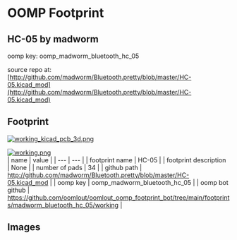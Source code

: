# OOMP Footprint  
## HC-05  by madworm  
  
oomp key: oomp_madworm_bluetooth_hc_05  
  
source repo at: [http://github.com/madworm/Bluetooth.pretty/blob/master/HC-05.kicad_mod](http://github.com/madworm/Bluetooth.pretty/blob/master/HC-05.kicad_mod)  
## Footprint  
  
[![working_kicad_pcb_3d.png](working_kicad_pcb_3d_600.png)](working_kicad_pcb_3d.png)  
  
[![working.png](working_600.png)](working.png)  
| name | value | 
| --- | --- | 
| footprint name | HC-05 | 
| footprint description | None | 
| number of pads | 34 | 
| github path | http://github.com/madworm/Bluetooth.pretty/blob/master/HC-05.kicad_mod | 
| oomp key | oomp_madworm_bluetooth_hc_05 | 
| oomp bot github | https://github.com/oomlout/oomlout_oomp_footprint_bot/tree/main/footprints/madworm_bluetooth_hc_05/working | 
## Images  
